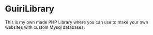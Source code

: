 # GuiriLibrary
This is my own made PHP Library where you can use to make your own websites with custom Mysql databases.
